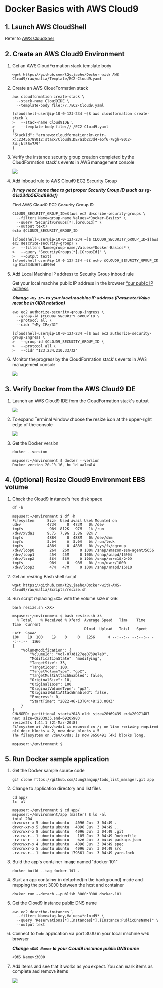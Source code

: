 # Docker Basics with AWS Cloud9


## 1. Launch AWS CloudShell

Refer to [AWS CloudShell](https://github.com/t2yijaeho/AWS-CloudShell)


## 2. Create an AWS Cloud9 Environment

1. Get an AWS CloudFormation stack template body

    ```console
    wget https://github.com/t2yijaeho/Docker-with-AWS-Cloud9/raw/matia/Template/EC2-Cloud9.yaml
    ```

2. Create an AWS CloudFormation stack

    ```console
    aws cloudformation create-stack \
      --stack-name Cloud9IDE \
      --template-body file://./EC2-Cloud9.yaml
    ```
    
    ```console
    [cloudshell-user@ip-10-0-123-234 ~]$ aws cloudformation create-stack \
    >   --stack-name Cloud9IDE \
    >   --template-body file://./EC2-Cloud9.yaml
    {
    "StackId": "arn:aws:cloudformation:kr-cntr-x:123456789012:stack/Cloud9IDE/a1b2c3d4-e5f6-78gh-9012-34ijkl56m789"
    }
    ```

3. Verify the instance security group creation completed by the CloudFormation stack's events in AWS management console

    <img src="https://github.com/t2yijaeho/Docker-with-AWS-Cloud9/blob/matia/images/SecurityGroup%20Complete.png?raw=true">
    
4. Add inboud rule to AWS Cloud9 EC2 Security Group

    ***It may need some time to get proper Security Group ID (such as sg-01a234b567cd890ef)***

    Find AWS Cloud9 EC2 Security Group ID
    
    ```console
    CLOUD9_SECURITY_GROUP_ID=$(aws ec2 describe-security-groups \
      --filters Name=group-name,Values=*Docker-Basics* \
      --query "SecurityGroups[*].[GroupId]" \
      --output text)
    echo $CLOUD9_SECURITY_GROUP_ID
    ```
    
    ```console
    [cloudshell-user@ip-10-0-123-234 ~]$ CLOUD9_SECURITY_GROUP_ID=$(aws ec2 describe-security-groups \
    >   --filters Name=group-name,Values=*Docker-Basics* \
    >   --query "SecurityGroups[*].[GroupId]" \
    >   --output text)
    [cloudshell-user@ip-10-0-123-234 ~]$ echo $CLOUD9_SECURITY_GROUP_ID
    sg-01a234b567cd890ef
    ```
    
5. Add Local Machine IP address to Security Group inboud rule
    
   Get your local machine public IP address in the browser
   [Your public IP address](http://checkip.amazonaws.com/)
    
   ***Change `<My IP>` to your local machine IP address (ParameterValue must be in CIDR notation)***
    
    ```console
    aws ec2 authorize-security-group-ingress \
      --group-id $CLOUD9_SECURITY_GROUP_ID \
      --protocol all \
      --cidr "<My IP>/32"
    ```
    
    ```console
    [cloudshell-user@ip-10-0-123-234 ~]$ aws ec2 authorize-security-group-ingress \
    >   --group-id $CLOUD9_SECURITY_GROUP_ID \
    >   --protocol all \
    >   --cidr "123.234.210.33/32"
    ```

6. Monitor the progress by the CloudFormation stack's events in AWS management console

    <img src="https://github.com/t2yijaeho/Docker-with-AWS-Cloud9/blob/matia/images/CloudFormation%20Stack%20Creation%20Events.png?raw=true">
    
    
## 3. Verify Docker from the AWS Cloud9 IDE

1. Launch an AWS Cloud9 IDE from the CloudFormation stack's output

    <img src="https://github.com/t2yijaeho/Docker-with-AWS-Cloud9/blob/matia/images/Cloud9%20IDE%20URL.png?raw=true">

2. To expand Terminal window choose the resize icon at the upper-right edge of the console

    <img src="https://github.com/t2yijaeho/Docker-with-AWS-Cloud9/blob/matia/images/Cloud9%20IDE%20Welcome%20Screen.png?raw=true">

3. Get the Docker version

    ```console
    docker --version
    ```
    
    ```console
    mspuser:~/environment $ docker --version
    Docker version 20.10.16, build aa7e414
    ```


## 4. (Optional) Resize Cloud9 Environment EBS volume

1. Check the Cloud9 instance's free disk space

    ```console
    df -h
    ```
    
    ```console
    mspuser:~/environment $ df -h
    Filesystem      Size  Used Avail Use% Mounted on
    udev            473M     0  473M   0% /dev
    tmpfs            98M  812K   97M   1% /run
    /dev/xvda1      9.7G  7.9G  1.8G  82% /
    tmpfs           488M     0  488M   0% /dev/shm
    tmpfs           5.0M     0  5.0M   0% /run/lock
    tmpfs           488M     0  488M   0% /sys/fs/cgroup
    /dev/loop0       26M   26M     0 100% /snap/amazon-ssm-agent/5656
    /dev/loop1       45M   45M     0 100% /snap/snapd/15904
    /dev/loop2       56M   56M     0 100% /snap/core18/2409
    tmpfs            98M     0   98M   0% /run/user/1000
    /dev/loop3       47M   47M     0 100% /snap/snapd/16010
    ```

2. Get an resizing Bash shell script

    ```console
    wget https://github.com/t2yijaeho/Docker-with-AWS-Cloud9/raw/matia/Scripts/resize.sh
    ```

3. Run script replacing `<XX>` with the volume size in GiB
    
    ```console
    bash resize.sh <XX>
    ```
    
    ```console
    mspuser:~/environment $ bash resize.sh 33
      % Total    % Received % Xferd  Average Speed   Time    Time     Time  Current
                                     Dload  Upload   Total   Spent    Left  Speed
    100    19  100    19    0     0   1266      0 --:--:-- --:--:-- --:--:--  1266
    {
        "VolumeModification": {
            "VolumeId": "vol-073d127ee0739e7e0",
            "ModificationState": "modifying",
            "TargetSize": 33,
            "TargetIops": 100,
            "TargetVolumeType": "gp2",
            "TargetMultiAttachEnabled": false,
            "OriginalSize": 10,
            "OriginalIops": 100,
            "OriginalVolumeType": "gp2",
            "OriginalMultiAttachEnabled": false,
            "Progress": 0,
            "StartTime": "2022-06-13T04:48:23.000Z"
        }
    }
    CHANGED: partition=1 start=2048 old: size=20969439 end=20971487 new: size=69203935,end=69205983
    resize2fs 1.44.1 (24-Mar-2018)
    Filesystem at /dev/xvda1 is mounted on /; on-line resizing required
    old_desc_blocks = 2, new_desc_blocks = 5
    The filesystem on /dev/xvda1 is now 8650491 (4k) blocks long.

    mspuser:~/environment $ 
    ```


## 5. Run Docker sample application

1. Get the Docker sample source code

    ```console
    git clone https://github.com/JungSangup/todo_list_manager.git app
    ```
    
2. Change to application directory and list files

    ```console
    cd app/
    ls -al
    ```
    
    ```console
    mspuser:~/environment $ cd app/
    mspuser:~/environment/app (master) $ ls -al
    total 204
    drwxrwxr-x 5 ubuntu ubuntu   4096 Jun  3 04:49 .
    drwxr-xr-x 5 ubuntu ubuntu   4096 Jun  3 04:49 ..
    drwxrwxr-x 8 ubuntu ubuntu   4096 Jun  3 04:49 .git
    -rw-rw-r-- 1 ubuntu ubuntu    105 Jun  3 04:49 Dockerfile
    -rw-rw-r-- 1 ubuntu ubuntu    626 Jun  3 04:49 package.json
    drwxrwxr-x 4 ubuntu ubuntu   4096 Jun  3 04:49 spec
    drwxrwxr-x 5 ubuntu ubuntu   4096 Jun  3 04:49 src
    -rw-rw-r-- 1 ubuntu ubuntu 179361 Jun  3 04:49 yarn.lock
    ```

3. Build the app's container image named "docker-101"

    ```console
    docker build --tag docker-101 .
    ```
    
4. Start an app container in detached(in the background) mode and mapping the port 3000 between the host and container

    ```console
    docker run --detach --publish 3000:3000 docker-101
    ```
    
5. Get the Cloud9 instance public DNS name

    ```console
    aws ec2 describe-instances \
      --filters Name=tag-key,Values=*cloud9* \
      --query "Reservations[*].Instances[*].{Instance:PublicDnsName}" \
      --output text
    ```
    
6. Connect to `Todo` application via port 3000 in your local machine web browser

    ***Change `<DNS Name>` to your Cloud9 instance public DNS name***
    
    ```console
    <DNS Name>:3000
    ```
    
7. Add items and see that it works as you expect. You can mark items as complete and remove items

    <img src="https://github.com/t2yijaeho/Docker-with-AWS-Cloud9/blob/matia/images/Todo%20App.png?raw=true">


